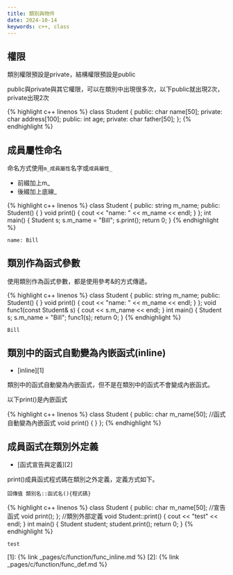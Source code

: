 ```yaml
---
title: 類別與物件
date: 2024-10-14
keywords: c++, class 
---
```


## 權限

類別權限預設是private，結構權限預設是public

public與private與其它權限，可以在類別中出現很多次，以下public就出現2次，private出現2次

{% highlight c++ linenos %}
class Student {
public:
  char name[50];
private:
  char address[100];
public:
  int age;
private:
  char father[50];
};
{% endhighlight %}

## 成員屬性命名

命名方式使用`m_成員屬性`名字或`成員屬性_`

- 前綴加上m_
- 後綴加上底線_

{% highlight c++ linenos %}
class Student {
public:
  string m_name;
public:
  Student() {
  }
  void print() {
    cout << "name: " << m_name << endl;
  }
};
int main() {
  Student s;
  s.m_name = "Bill";
  s.print();
  return 0;
}
{% endhighlight %}
```
name: Bill
```

## 類別作為函式參數

使用類別作為函式參數，都是使用參考&的方式傳遞。

{% highlight c++ linenos %}
class Student {
public:
  string m_name;
public:
  Student() {
  }
  void print() {
    cout << "name: " << m_name << endl;
  }
};
void func1(const Student& s) {
  cout << s.m_name << endl;
}
int main() {
  Student s;
  s.m_name = "Bill";
  func1(s);
  return 0;
}
{% endhighlight %}

```
Bill
```

## 類別中的函式自動變為內嵌函式(inline)

- [inline][1]

類別中的函式自動變為內嵌函式，但不是在類別中的函式不會變成內嵌函式。

以下print()是內嵌函式

{% highlight c++ linenos %}
class Student {
public:
  char m_name[50];
  //函式自動變為內嵌函式
  void print() {
  }
};
{% endhighlight %}


## 成員函式在類別外定義

- [函式宣告與定義][2]

print()成員函式程式碼在類別之外定義，定義方式如下。

```
回傳值 類別名::函式名(){程式碼}
```

{% highlight c++ linenos %}
class Student {
public:
  char m_name[50];
  //宣告函式
  void print();
};
//類別外部定義
void Student::print() {
  cout << "test" << endl;
}
int main() {
  Student student;
  student.print();
  return 0;
}
{% endhighlight %}
```
test
```

[1]: {% link _pages/c/function/func_inline.md %}
[2]: {% link _pages/c/function/func_def.md %}